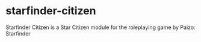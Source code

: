 # starfinder-citizen
Starfinder Citizen is a Star Citizen module for the roleplaying game by Paizo: Starfinder
